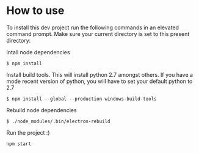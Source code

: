 # How to use

To install this dev project run the following commands in an elevated command prompt. Make sure your current directory is set to this present directory:

Intall node dependencies
```
$ npm install
```
Install build tools. This will install python 2.7 amongst others. If you have a mode recent version of python, you will have to set your default python to 2.7
```
$ npm install --global --production windows-build-tools
```

Rebuild node dependencies
```
$ ./node_modules/.bin/electron-rebuild
```
Run the project :)
```
npm start
```